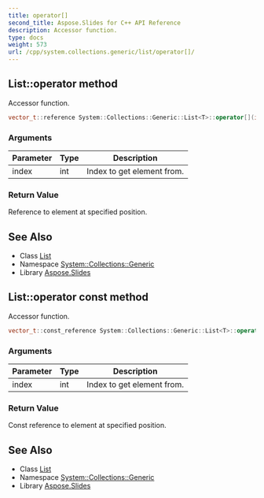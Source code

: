 ```yaml
---
title: operator[]
second_title: Aspose.Slides for C++ API Reference
description: Accessor function.
type: docs
weight: 573
url: /cpp/system.collections.generic/list/operator[]/
---
```

## List::operator[](int) method


Accessor function.

```cpp
vector_t::reference System::Collections::Generic::List<T>::operator[](int index)
```


### Arguments

| Parameter | Type | Description |
| --- | --- | --- |
| index | int | Index to get element from. |

### Return Value

Reference to element at specified position.

## See Also

* Class [List](../)
* Namespace [System::Collections::Generic](../../)
* Library [Aspose.Slides](../../../)
## List::operator[](int) const method


Accessor function.

```cpp
vector_t::const_reference System::Collections::Generic::List<T>::operator[](int index) const
```


### Arguments

| Parameter | Type | Description |
| --- | --- | --- |
| index | int | Index to get element from. |

### Return Value

Const reference to element at specified position.

## See Also

* Class [List](../)
* Namespace [System::Collections::Generic](../../)
* Library [Aspose.Slides](../../../)
